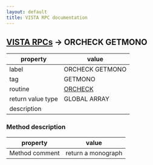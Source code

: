 ```yaml
---
layout: default
title: VISTA RPC documentation
---
```




## [VISTA RPCs](TableOfContent.md) &#8594; ORCHECK GETMONO 

 property | value 
--- | --- 
 label | ORCHECK GETMONO
 tag | GETMONO
 routine | [ORCHECK](http://code.osehra.org/dox/Routine_ORCHECK_source.html)
 return value type | GLOBAL ARRAY
 description | 


### Method description

 property | value 
--- | --- 
 Method comment | return a monograph